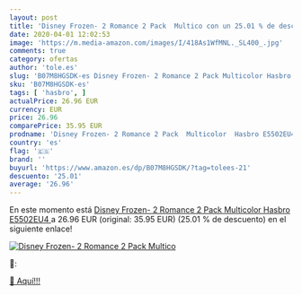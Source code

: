 ```yaml
---
layout: post
title: 'Disney Frozen- 2 Romance 2 Pack  Multico con un 25.01 % de descuento'
date: 2020-04-01 12:02:53
image: 'https://m.media-amazon.com/images/I/418As1WfMNL._SL400_.jpg'
comments: true
category: ofertas
author: 'tole.es'
slug: 'B07M8HGSDK-es Disney Frozen- 2 Romance 2 Pack Multicolor Hasbro E5502EU4'
sku: 'B07M8HGSDK-es'
tags: [ 'hasbro', ]
actualPrice: 26.96 EUR
currency: EUR
price: 26.96
comparePrice: 35.95 EUR
prodname: 'Disney Frozen- 2 Romance 2 Pack  Multicolor  Hasbro E5502EU4 '
country: 'es'
flag: '🇪🇸'
brand: ''
buyurl: 'https://www.amazon.es/dp/B07M8HGSDK/?tag=tolees-21'
descuento: '25.01'
average: '26.96'
---
```


En este momento está [Disney Frozen- 2 Romance 2 Pack  Multicolor  Hasbro E5502EU4 ](https://www.amazon.es/dp/B07M8HGSDK/?tag=tolees-21) a 26.96 EUR (original: 35.95 EUR) (25.01 %  de descuento) en el siguiente enlace!

[![Disney Frozen- 2 Romance 2 Pack  Multico](https://m.media-amazon.com/images/I/418As1WfMNL._SL400_.jpg)](https://www.amazon.es/dp/B07M8HGSDK/?tag=tolees-21)

🔎:


[🛒 Aquí!!!](https://www.amazon.es/dp/B07M8HGSDK/?tag=tolees-21)
